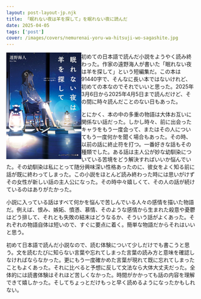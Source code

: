```yaml
---
layout: post-layout-jp.njk 
title: 「眠れない夜は羊を探して」を眠れない夜に読んだ
date: 2025-04-05
tags: ['post']
cover: /images/covers/nemurenai-yoru-wa-hitsuji-wo-sagashite.jpg
---
```

<img alt="表紙" width="200" align="left" class="post-cover" src="/images/covers/nemurenai-yoru-wa-hitsuji-wo-sagashite.jpg" loading="lazy" decoding="async"/>

初めての日本語で読んだ小説をようやく読み終わった。作家の遠野海人が書いた「眠れない夜は羊を探して」という短編集だ。この本は91440字で、そんなに長い本ではないけれど、初めての本なのでそれでいいと思った。2025年3月6日から2025年4月5日まで読んだけど、その間に時々読んだことのない日もあった。

とにかく、本の中の多重の物語は大体お互いに関係ない話だった。しかし時々、前に出会ったキャラをもう一度会って、またはその人についてもう一度何かを聞く場合もあった。その時、以前の話に終止符を打つ。一番好きな話もその種類でした。ある話は主人公が妙な幼馴染についている苦境をどう解決すればいいか悩んでいた。その幼馴染は私にとって随分興味深い性格あったのに、彼女をよく知る前に話が既に終わってしまった。この小説をほとんど読み終わった時には思いがけずその女性が新しい話の主人公になった。その時中々嬉しくて、その人の話が続けているのはありがたかった。

小説に入っている話はすべて何かを悩んで苦しんでいる人々の感情を描いた物語だ。例えば、恨み、嫉妬、憤懣、慕情、そのような感情から生まれた殺意や憂鬱はどう排して、それとも失敗の結末はどうなるか、そういう話がよくあった。それぞれの物語自体は短いので、すぐに要点に着く。簡単な物語だからそれはいいと思う。

初めて日本語で読んだ小説なので、読む体験について少しだけでも書こうと思う。文を読むたびに知らない言葉や忘れてしまった言葉の読み方と意味を確認しなければならなかった。更にもう一度確かめた言葉が現れて既に忘れてしまったこともよくあった。それに比べると予想に反して文法なら大体大丈夫だった。全体的には読書体験はそれほど苦しくなかった。時間がかかっても話の内容を理解できて嬉しかった。そしてちょっとだけもっと早く読めるようになったかもしれない。
